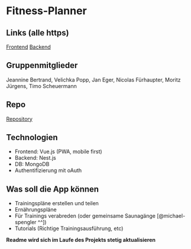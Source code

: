 # Fitness-Planner

## Links (alle https)

[Frontend](https://fitness-planner.timos.design/)
[Backend](https://api.timos.design:3000/)

## Gruppenmitglieder
Jeannine Bertrand, Velichka Popp, Jan Eger, Nicolas Fürhaupter, Moritz Jürgens, Timo Scheuermann

## Repo 
[Repository](https://github.com/TimoScheuermann/Fitness-Planner)

## Technologien

* Frontend: Vue.js (PWA, mobile first)
* Backend: Nest.js
* DB: MongoDB
* Authentifizierung mit oAuth

## Was soll die App können

* Trainingspläne erstellen und teilen
* Ernährungspläne
* Für Trainings verabreden (oder gemeinsame Saunagänge [@michael-spengler ^^])
* Tutorials (Richtige Trainingsausführung, etc)

__Readme wird sich im Laufe des Projekts stetig aktualisieren__
